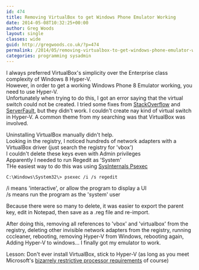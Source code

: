 ```yaml
---
id: 474
title: Removing VirtualBox to get Windows Phone Emulator Working
date: 2014-05-08T10:32:25+00:00
author: Greg Woods
layout: single
classes: wide
guid: http://gregwoods.co.uk/?p=474
permalink: /2014/05/removing-virtualbox-to-get-windows-phone-emulator-working/
categories: programming sysadmin
---
```

I always preferred VirtualBox's simplicity over the Enterprise class complexity of Windows 8 Hyper-V.  
However, in order to get a working Windows Phone 8 Emulator working, you need to use Hyper-V.  
Unfortunately when trying to do this, I got an error saying that the virtual switch could not be created. I tried some fixes from <a href="http://stackoverflow.com/questions/13149509/windows-phone-8-emulator-error-something-happened-while-creating-a-switch" title="StackOverflow Question" target="_blank">StackOverflow</a> and <a href="http://superuser.com/questions/247392/unable-to-uninstall-virtualbox-network-drivers" title="superuser question" target="_blank">ServerFault</a>, but they didn't work. I couldn't create nay kind of virtual switch in Hyper-V. A common theme from my searching was that VirtualBox was involved.

Uninstalling VirtualBox manually didn't help.  
Looking in the registry, I noticed hundreds of network adapters with a VirtualBox driver (just search the registry for 'vbox')  
I couldn't delete these keys even with Admin privileges  
Apparently I needed to run Regedit as 'System'  
THe easiest way to do this was using <a href="http://live.sysinternals.com/" title="sysinternals live" target="_blank">SysInternals Psexec</a>

`C:\Windows\System32\> psexec /i /s regedit`

/i means 'interactive', or allow the program to display a UI  
/s means run the program as the 'system' user

Because there were so many to delete, it was easier to export the parent key, edit in Notepad, then save as a .reg file and re-import.

After doing this, removing all references to 'vbox' and 'virtualbox' from the registry, deleting other invisible network adapters from the registry, running cccleaner, rebooting, removing Hyper-V from Windows, rebooting again, Adding Hyper-V to windows... I finally got my emulator to work.

Lesson: Don't ever install VirtualBox, stick to Hyper-V (as long as you meet Microsoft's <a href="http://social.technet.microsoft.com/wiki/contents/articles/1401.hyper-v-list-of-slat-capable-cpus-for-hosts.aspx" title="Hyper-V hardware requirements" target="_blank">bizarrely restrictive processor requirements</a> of course)